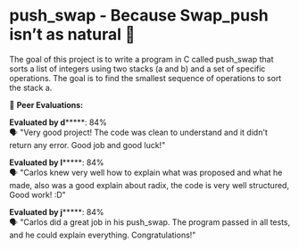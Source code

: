 # push_swap - Because Swap_push isn’t as natural 🧮

The goal of this project is to write a program in C called push_swap that sorts a list of integers using two stacks (a and b) and a set of specific operations. The goal is to find the smallest sequence of operations to sort the stack a.

📝 **Peer Evaluations:**

**Evaluated by d*******: 84%  
🗣️ "Very good project! The code was clean to understand and it didn't return any error. Good job and good luck!"

**Evaluated by l*******: 84%  
🗣️ "Carlos knew very well how to explain what was proposed and what he made, also was a good explain about radix, the code is very well structured, Good work! :D"

**Evaluated by j*******: 84%  
🗣️ "Carlos did a great job in his push_swap. The program passed in all tests, and he could explain everything. Congratulations!"

